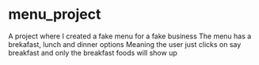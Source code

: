 # menu_project
A project where I created a fake menu for a fake business
The menu has a brekafast, lunch and dinner options
Meaning the user just clicks on say breakfast and only the breakfast foods will show up
